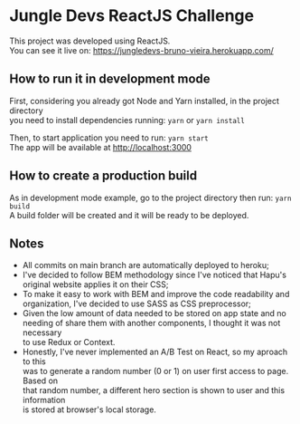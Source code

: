 # Jungle Devs ReactJS Challenge

This project was developed using ReactJS.\
You can see it live on: https://jungledevs-bruno-vieira.herokuapp.com/

## How to run it in development mode

First, considering you already got Node and Yarn installed, in the project directory\
you need to install dependencies running: `yarn` or `yarn install`

Then, to start application you need to run: `yarn start`\
The app will be available at [http://localhost:3000](http://localhost:3000)

## How to create a production build

As in development mode example, go to the project directory then run: `yarn build`\
A build folder will be created and it will be ready to be deployed.

## Notes

* All commits on main branch are automatically deployed to heroku;
* I've decided to follow BEM methodology since I've noticed that Hapu's\
original website applies it on their CSS;
* To make it easy to work with BEM and improve the code readability and\
organization, I've decided to use SASS as CSS preprocessor;
* Given the low amount of data needed to be stored on app state and no\
needing of share them with another components, I thought it was not necessary\
to use Redux or Context.
* Honestly, I've never implemented an A/B Test on React, so my aproach to this\
was to generate a random number (0 or 1) on user first access to page. Based on\
that random number, a different hero section is shown to user and this information\
is stored at browser's local storage.
